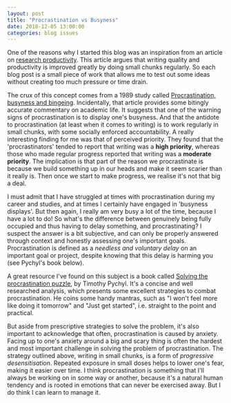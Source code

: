```yaml
---
layout: post
title: "Procrastination vs Busyness"
date: 2018-12-05 13:00:00
categories: blog issues
---
```


One of the reasons why I started this blog was an inspiration from an article on [research productivity](https://www.uow.edu.au/~bmartin/pubs/09aur.pdf). This article argues that writing quality and productivity is improved greatly by doing small chunks regularly. So each blog post is a small piece of work that allows me to test out some ideas without creating too much pressure or time drain. 

The crux of this concept comes from a 1989 study called [Procrastination, busyness and bingeing](http://www.sciencedirect.com/science/article/pii/0005796789901447). Incidentally, that article provides some bitingly accurate commentary on academic life. It suggests that one of the warning signs of procrastination is to display one's busyness. And that the antidote to procrastination (at least when it comes to writing) is to work regularly in small chunks, with some socially enforced accountability. A really interesting finding for me was that of perceived priority. They found that the 'procrastinators' tended to report that writing was a **high priority**, whereas those who made regular progress reported that writing was a **moderate priority**. The implication is that part of the reason we procrastinate is because we build something up in our heads and make it seem scarier than it really is. Then once we start to make progress, we realise it's not that big a deal. 

I must admit that I have struggled at times with procrastination during my career and studies, and at times I certainly have engaged in 'busyness displays'. But then again, I really am very busy a lot of the time, because I have a lot to do! So what's the difference between genuinely being fully occupied and thus having to delay something, and procrastinating? I suspect the answer is a bit subjective, and can only be properly answered through context and honestly assessing one's important goals. Procrastination is defined as a *needless and voluntary delay* on an important goal or project, despite knowing that this delay is harming you (see Pychyl's book below).  

A great resource I've found on this subject is a book called [Solving the procrastination puzzle](https://www.amazon.com/Solving-Procrastination-Puzzle-Concise-Strategies-ebook/dp/B00DGZKJ3Y), by Timothy Pychyl. It's a concise and well researched analysis, which presents some excellent strategies to combat procrastination. He coins some handy mantras, such as "I won't feel more like doing it tomorrow" and "Just get started", i.e. straight to the point and practical. 

But aside from prescriptive strategies to solve the problem, it's also important to acknowledge that often, procrastination is caused by anxiety. Facing up to one's anxiety around a big and scary thing is often the hardest and most important challenge in solving the problem of procrastination. The strategy outlined above, writing in small chunks, is a form of *progressive desensitisation*. Repeated exposure in small doses helps to lower one's fear, making it easier over time. I think procrastination is something that I'll always be working on in some way or another, because it's a natural human tendency and is rooted in emotions that can never be exercised away. But I do think I can learn to manage it.
